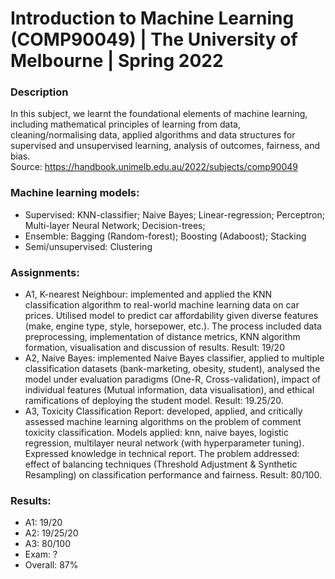 # Introduction to Machine Learning (COMP90049) | The University of Melbourne | Spring 2022

### Description
In this subject, we learnt the foundational elements of machine learning, including mathematical principles of learning from data, cleaning/normalising data, applied algorithms and data structures for supervised and unsupervised learning, analysis of outcomes, fairness, and bias. \
Source: https://handbook.unimelb.edu.au/2022/subjects/comp90049
### Machine learning models:
- Supervised: KNN-classifier; Naive Bayes; Linear-regression; Perceptron; Multi-layer Neural Network; Decision-trees; 
- Ensemble: Bagging (Random-forest); Boosting (Adaboost); Stacking
- Semi/unsupervised: Clustering
### Assignments:
- A1, K-nearest Neighbour: implemented and applied the KNN classification algorithm to real-world machine learning data on car prices. Utilised model to predict car affordability given diverse features (make, engine type, style, horsepower, etc.). The process included data preprocessing, implementation of distance metrics, KNN algorithm formation, visualisation and discussion of results. Result: 19/20
- A2, Naive Bayes: implemented Naive Bayes classifier, applied to multiple classification datasets (bank-marketing, obesity, student), analysed the model under evaluation paradigms (One-R, Cross-validation), impact of individual features (Mutual information, data visualisation), and ethical ramifications of deploying the student model. Result: 19.25/20.
- A3, Toxicity Classification Report: developed, applied, and critically assessed machine learning algorithms on the problem of comment toxicity classification. Models applied: knn, naive bayes, logistic regression, multilayer neural network (with hyperparameter tuning). Expressed knowledge in technical report. The problem addressed: effect of balancing techniques (Threshold Adjustment & Synthetic Resampling) on classification performance and fairness. Result: 80/100.
### Results:
- A1: 19/20
- A2: 19/25/20
- A3: 80/100
- Exam: ?
- Overall: 87%
